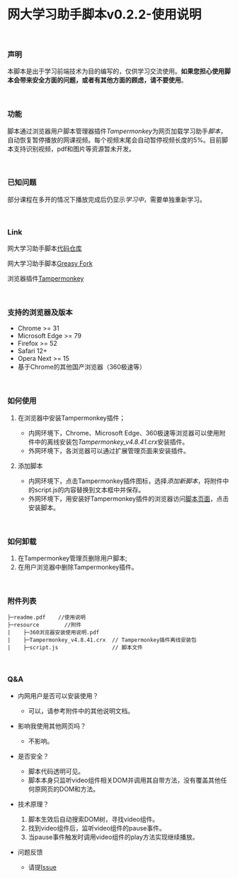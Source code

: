 # 网大学习助手脚本v0.2.2-使用说明

<br/>

### 声明
本脚本是出于学习前端技术为目的编写的，仅供学习交流使用。**如果您担心使用脚本会带来安全方面的问题，或者有其他方面的顾虑，请不要使用**。

<br/>


### 功能
脚本通过浏览器用户脚本管理器插件*Tampermonkey*为网页加载学习助手*脚本*，自动恢复暂停播放的网课视频。每个视频末尾会自动暂停视频长度的5%。目前脚本支持识别视频，pdf和图片等资源暂未开发。

<br/>

### 已知问题
部分课程在多开的情况下播放完成后仍显示*学习中*，需要单独重新学习。

<br/>

### Link
网大学习助手脚本[代码仓库](https://github.com/huaxiaoxuan7/CM-Online-University-Boost)

网大学习助手脚本[Greasy Fork](https://greasyfork.org/scripts/418737-%E4%B8%AD%E7%A7%BB%E7%BD%91%E5%A4%A7%E5%AD%A6%E4%B9%A0%E5%8A%A9%E6%89%8B)

浏览器插件[Tampermonkey](https://www.tampermonkey.net/)

<br/>

### 支持的浏览器及版本
* Chrome >= 31
* Microsoft Edge >= 79
* Firefox >= 52
* Safari 12+
* Opera Next >= 15
* 基于Chrome的其他国产浏览器（360极速等）

<br/>

### 如何使用
1. 在浏览器中安装Tampermonkey插件；
    * 内网环境下，Chrome、Microsoft Edge、360极速等浏览器可以使用附件中的离线安装包*Tampermonkey_v4.8.41.crx*安装插件。
    * 外网环境下，各浏览器可以通过扩展管理页面来安装插件。
    
2. 添加脚本
    * 内网环境下，点击Tampermonkey插件图标，选择*添加新脚本*，将附件中的script.js的内容替换到文本框中并保存。
    * 外网环境下，用安装好Tampermonkey插件的浏览器访问[脚本页面](https://greasyfork.org/scripts/418737-%E4%B8%AD%E7%A7%BB%E7%BD%91%E5%A4%A7%E5%AD%A6%E4%B9%A0%E5%8A%A9%E6%89%8B)，点击安装脚本。

<br/>

### 如何卸载
1. 在Tampermonkey管理页删除用户脚本;
2. 在用户浏览器中删除Tampermonkey插件。

<br/>

### 附件列表
```
├─readme.pdf    //使用说明
├─resource        //附件
|    ├─360浏览器安装使用说明.pdf
|    ├─Tampermonkey_v4.8.41.crx  // Tampermonkey插件离线安装包
|    ├─script.js                 // 脚本文件
```

<br/>

### Q&A
* 内网用户是否可以安装使用？
    * 可以，请参考附件中的其他说明文档。

* 影响我使用其他网页吗？
    * 不影响。

* 是否安全？
    * 脚本代码透明可见。
    * 脚本本身只监听video组件相关DOM并调用其自带方法，没有覆盖其他任何原网页的DOM和方法。

* 技术原理？
    1. 脚本生效后自动搜索DOM树，寻找video组件。
    2. 找到video组件后，监听video组件的pause事件。
    3. 当pause事件触发时调用video组件的play方法实现继续播放。
* 问题反馈
    * 请提[Issue](https://github.com/huaxiaoxuan7/CM-Online-University-Boost/issues)